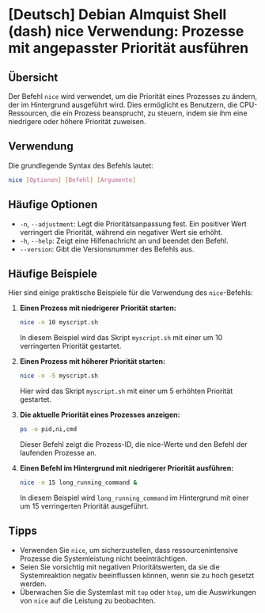 # [Deutsch] Debian Almquist Shell (dash) nice Verwendung: Prozesse mit angepasster Priorität ausführen

## Übersicht
Der Befehl `nice` wird verwendet, um die Priorität eines Prozesses zu ändern, der im Hintergrund ausgeführt wird. Dies ermöglicht es Benutzern, die CPU-Ressourcen, die ein Prozess beansprucht, zu steuern, indem sie ihm eine niedrigere oder höhere Priorität zuweisen.

## Verwendung
Die grundlegende Syntax des Befehls lautet:

```bash
nice [Optionen] [Befehl] [Argumente]
```

## Häufige Optionen
- `-n`, `--adjustment`: Legt die Prioritätsanpassung fest. Ein positiver Wert verringert die Priorität, während ein negativer Wert sie erhöht.
- `-h`, `--help`: Zeigt eine Hilfenachricht an und beendet den Befehl.
- `--version`: Gibt die Versionsnummer des Befehls aus.

## Häufige Beispiele
Hier sind einige praktische Beispiele für die Verwendung des `nice`-Befehls:

1. **Einen Prozess mit niedrigerer Priorität starten:**
   ```bash
   nice -n 10 myscript.sh
   ```
   In diesem Beispiel wird das Skript `myscript.sh` mit einer um 10 verringerten Priorität gestartet.

2. **Einen Prozess mit höherer Priorität starten:**
   ```bash
   nice -n -5 myscript.sh
   ```
   Hier wird das Skript `myscript.sh` mit einer um 5 erhöhten Priorität gestartet.

3. **Die aktuelle Priorität eines Prozesses anzeigen:**
   ```bash
   ps -o pid,ni,cmd
   ```
   Dieser Befehl zeigt die Prozess-ID, die nice-Werte und den Befehl der laufenden Prozesse an.

4. **Einen Befehl im Hintergrund mit niedrigerer Priorität ausführen:**
   ```bash
   nice -n 15 long_running_command &
   ```
   In diesem Beispiel wird `long_running_command` im Hintergrund mit einer um 15 verringerten Priorität ausgeführt.

## Tipps
- Verwenden Sie `nice`, um sicherzustellen, dass ressourcenintensive Prozesse die Systemleistung nicht beeinträchtigen.
- Seien Sie vorsichtig mit negativen Prioritätswerten, da sie die Systemreaktion negativ beeinflussen können, wenn sie zu hoch gesetzt werden.
- Überwachen Sie die Systemlast mit `top` oder `htop`, um die Auswirkungen von `nice` auf die Leistung zu beobachten.